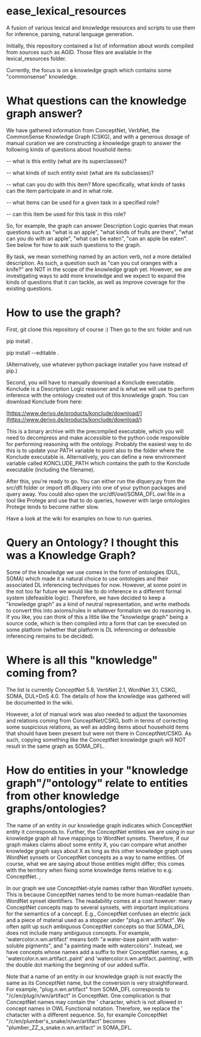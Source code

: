 # ease_lexical_resources
A fusion of various lexical and knowledge resources and scripts to use them for inference, parsing, natural language generation.

Initially, this repository contained a list of information about words compiled from sources such as AGID. Those files are available in the lexical\_resources folder.

Currently, the focus is on a knowledge graph which contains some "commonsense" knowledge.

# What questions can the knowledge graph answer?

We have gathered information from ConceptNet, VerbNet, the CommonSense Knowledge Graph (CSKG), and with a generous dosage of manual curation we are constructing a knowledge graph to answer the following kinds of questions about houshold items:

-- what is this entity (what are its superclasses)?

-- what kinds of such entity exist (what are its subclasses)?

-- what can you do with this item? More specifically, what kinds of tasks can the item participate in and in what role.

-- what items can be used for a given task in a specified role?

-- can this item be used for this task in this role?

So, for example, the graph can answer Description Logic queries that mean questions such as "what is an apple", "what kinds of fruits are there", "what can you do with an apple", "what can be eaten", "can an apple be eaten". See below for how to ask such questions to the graph.

By task, we mean something named by an action verb, not a more detailed description. As such, a question such as "can you cut oranges with a knife?" are NOT in the scope of the knowledge graph yet. However, we are investigating ways to add more knowledge and we expect to expand the kinds of questions that it can tackle, as well as improve coverage for the existing questions.

# How to use the graph?

First, git clone this repository of course :) Then go to the src folder and run

pip install .

pip install --editable .

(Alternatively, use whatever python package installer you have instead of pip.)

Second, you will have to manually download a Konclude executable. Konclude is a Description Logic reasoner and is what we will use to perform inference with the ontology created out of this knowledge graph. You can download Konclude from here:

[https://www.derivo.de/products/konclude/download/](https://www.derivo.de/products/konclude/download/)

This is a binary archive with the precompiled executable, which you will need to decompress and make accessible to the python code responsible for performing reasoning with the ontology. Probably the easiest way to do this is to update your PATH variable to point also to the folder where the Konclude executable is. Alternatively, you can define a new environment variable called KONCLUDE\_PATH which contains the path to the Konclude executable (including the filename).

After this, you're ready to go. You can either run the dlquery.py from the src/dfl folder or import dfl.dlquery into one of your python packages and query away. You could also open the src/dfl/owl/SOMA\_DFL.owl file in a tool like Protege and use that to do queries, however with large ontologies Protege tends to become rather slow.

Have a look at the wiki for examples on how to run queries.

# Query an Ontology? I thought this was a Knowledge Graph?

Some of the knowledge we use comes in the form of ontologies (DUL, SOMA) which made it a natural choice to use ontologies and their associated DL inferencing techniques for now. However, at some point in the not too far future we would like to do inference in a different formal system (defeasible logic). Therefore, we have decided to keep a "knowledge graph" as a kind of neutral representation, and write methods to convert this into axioms/rules in whatever formalism we do reasoning in. If you like, you can think of this a little like the "knowledge graph" being a source code, which is then compiled into a form that can be executed on some platform (whether that platform is DL inferencing or defeasible inferencing remains to be decided).

# Where is all this "knowledge" coming from?

The list is currently ConceptNet 5.8, VerbNet 2.1, WordNet 3.1, CSKG, SOMA, DUL+DnS 4.0. The details of how the knowledge was gathered will be documented in the wiki.

However, a lot of manual work was also needed to adjust the taxonomies and relations coming from ConceptNet/CSKG, both in terms of correcting some suspicious relations, as well as adding items about household items that should have been present but were not there in ConceptNet/CSKG. As such, copying something like the ConceptNet knowledge graph will NOT result in the same graph as SOMA\_DFL.

# How do entities in your "knowledge graph"/"ontology" relate to entities from other knowledge graphs/ontologies?

The name of an entity in our knowledge graph indicates which ConceptNet entity it corresponds to. Further, the ConceptNet entities we are using in our knowledge graph all have mappings to WordNet synsets. Therefore, if our graph makes claims about some entity X, you can compare what another knowledge graph says about X as long as this other knowledge graph uses WordNet synsets or ConceptNet concepts as a way to name entities. Of course, what we are saying about those entities might differ; this comes with the territory when fixing some knowledge items relative to e.g. ConceptNet. , 

In our graph we use ConceptNet-style names rather than WordNet synsets. This is because ConceptNet names tend to be more human-readable than WordNet synset identifiers. The readability comes at a cost however: many ConceptNet concepts map to several synsets, with important implications for the semantics of a concept. E.g., ConceptNet confuses an electric jack and a piece of material used as a stopper under "plug.n.wn.artifact". We often split up such ambiguous ConceptNet concepts so that SOMA\_DFL does not include many ambiguous concepts. For example, 'watercolor.n.wn.artifact' means both "a water-base paint with water-soluble pigments", and "a painting made with watercolors". Instead, we have concepts whose names add a suffix to their ConceptNet names, e.g. 'watercolor.n.wn.artifact..paint' and 'watercolor.n.wn.artifact..painting', with the double dot marking the beginning of our added suffix.

Note that a name of an entity in our knowledge graph is not exactly the same as its ConceptNet name, but the conversion is very straightforward. For example, "plug.n.wn.artifact" from SOMA\_DFL corresponds to "/c/en/plug/n/wn/artifact" in ConceptNet. One complication is that ConceptNet names may contain the ' character, which is not allowed in concept names in OWL Functional notation. Therefore, we replace the ' chatacter with a different sequence. So, for example ConceptNet "/c/en/plumber's\_snake/n/wn/artifact" becomes "plumber\_ZZ\_s_snake.n.wn.artifact" in SOMA\_DFL.
